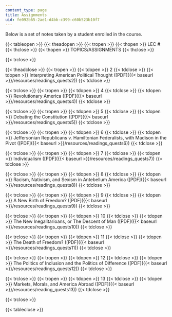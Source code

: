 ```yaml
---
content_type: page
title: Assignments
uid: fe092b65-2ae1-d4bb-c399-c60b523b10f7
---
```


Below is a set of notes taken by a student enrolled in the course.

{{< tableopen >}}
{{< theadopen >}}
{{< tropen >}}
{{< thopen >}}
LEC #
{{< thclose >}}
{{< thopen >}}
TOPICS/ASSIGNMENTS
{{< thclose >}}

{{< trclose >}}

{{< theadclose >}}
{{< tropen >}}
{{< tdopen >}}
2
{{< tdclose >}}
{{< tdopen >}}
Interpreting American Political Thought ([PDF]({{< baseurl >}}/resources/readings_quests2))
{{< tdclose >}}

{{< trclose >}}
{{< tropen >}}
{{< tdopen >}}
4
{{< tdclose >}}
{{< tdopen >}}
Revolutionary America ([PDF]({{< baseurl >}}/resources/readings_quests4))
{{< tdclose >}}

{{< trclose >}}
{{< tropen >}}
{{< tdopen >}}
5
{{< tdclose >}}
{{< tdopen >}}
Debating the Constitution ([PDF]({{< baseurl >}}/resources/readings_quests5))
{{< tdclose >}}

{{< trclose >}}
{{< tropen >}}
{{< tdopen >}}
6
{{< tdclose >}}
{{< tdopen >}}
Jeffersonian Republicans v. Hamiltonian Federalists, with Madison in the Pivot ([PDF]({{< baseurl >}}/resources/readings_quests6))
{{< tdclose >}}

{{< trclose >}}
{{< tropen >}}
{{< tdopen >}}
7
{{< tdclose >}}
{{< tdopen >}}
Individualism ([PDF]({{< baseurl >}}/resources/readings_quests7))
{{< tdclose >}}

{{< trclose >}}
{{< tropen >}}
{{< tdopen >}}
8
{{< tdclose >}}
{{< tdopen >}}
Racism, Nativism, and Sexism in Antebellum America ([PDF]({{< baseurl >}}/resources/readings_quests8))
{{< tdclose >}}

{{< trclose >}}
{{< tropen >}}
{{< tdopen >}}
9
{{< tdclose >}}
{{< tdopen >}}
A New Birth of Freedom? ([PDF]({{< baseurl >}}/resources/readings_quests9))
{{< tdclose >}}

{{< trclose >}}
{{< tropen >}}
{{< tdopen >}}
10
{{< tdclose >}}
{{< tdopen >}}
The New Inegalitarioans, or The Descent of Man ([PDF]({{< baseurl >}}/resources/readings_quests10))
{{< tdclose >}}

{{< trclose >}}
{{< tropen >}}
{{< tdopen >}}
11
{{< tdclose >}}
{{< tdopen >}}
The Death of Freedom? ([PDF]({{< baseurl >}}/resources/readings_quests11))
{{< tdclose >}}

{{< trclose >}}
{{< tropen >}}
{{< tdopen >}}
12
{{< tdclose >}}
{{< tdopen >}}
The Politics of Inclusion and the Politics of Difference ([PDF]({{< baseurl >}}/resources/readings_quests12))
{{< tdclose >}}

{{< trclose >}}
{{< tropen >}}
{{< tdopen >}}
13
{{< tdclose >}}
{{< tdopen >}}
Markets, Morals, and America Abroad ([PDF]({{< baseurl >}}/resources/reading_quests13))
{{< tdclose >}}

{{< trclose >}}

{{< tableclose >}}